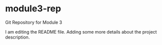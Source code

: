 # module3-rep
Git Repository for Module 3

I am editing the README file. Adding some more details about the project description.
